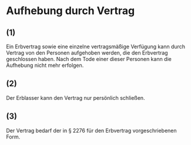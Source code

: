 # Aufhebung durch Vertrag



## (1)

 Ein Erbvertrag sowie eine einzelne vertragsmäßige Verfügung kann durch Vertrag von den Personen aufgehoben werden, die den Erbvertrag geschlossen haben. Nach dem Tode einer dieser Personen kann die Aufhebung nicht mehr erfolgen.

## (2)

 Der Erblasser kann den Vertrag nur persönlich schließen.

## (3)

 Der Vertrag bedarf der in § 2276 für den Erbvertrag vorgeschriebenen Form. 


